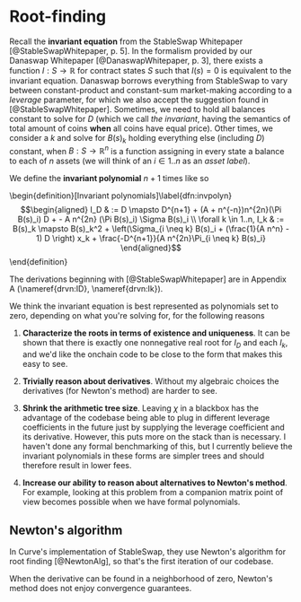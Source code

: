 # Root-finding

Recall the **invariant equation** from the StableSwap Whitepaper [@StableSwapWhitepaper, p. 5]. In the formalism provided by our Danaswap Whitepaper [@DanaswapWhitepaper, p. 3], there exists a function $I : S \rightarrow \mathbb{R}$ for contract states $S$ such that $I(s) = 0$ is equivalent to the invariant equation. Danaswap borrows everything from StableSwap to vary between constant-product and constant-sum market-making according to a _leverage_ parameter, for which we also accept the suggestion found in [@StableSwapWhitepaper]. Sometimes, we need to hold all balances constant to solve for $D$ (which we call _the invariant_, having the semantics of total amount of coins **when** all coins have equal price). Other times, we consider a $k$ and solve for $B(s)_k$ holding everything else (including $D$) constant, when $B : S \rightarrow \mathbb{R}^n$ is a function assigning in every state a balance to each of $n$ assets (we will think of an $i \in 1..n$ as an _asset label_). 

We define the **invariant polynomial** $n + 1$ times like so

\begin{definition}[Invariant polynomials]\label{dfn:invpolyn}
$$\begin{aligned}
    I_D & := D \mapsto D^{n+1} + (A + n^{-n})n^{2n}(\Pi B(s)_i) D + - A n^{2n} (\Pi B(s)_i) \Sigma B(s)_i \\
    \forall k \in 1..n, I_k & := B(s)_k \mapsto B(s)_k^2 + \left(\Sigma_{i \neq k} B(s)_i + (\frac{1}{A n^n} - 1) D \right) x_k + \frac{-D^{n+1}}{A n^{2n}\Pi_{i \neq k} B(s)_i}
\end{aligned}$$
\end{definition}

The derivations beginning with [@StableSwapWhitepaper] are in Appendix A (\nameref{drvn:ID}, \nameref{drvn:Ik}). 

We think the invariant equation is best represented as polynomials set to zero, depending on what you're solving for, for the following reasons

1. **Characterize the roots in terms of existence and uniqueness**. It can be shown that there is exactly one nonnegative real root for $I_D$ and each $I_k$, and we'd like the onchain code to be close to the form that makes this easy to see. 

2. **Trivially reason about derivatives**. Without my algebraic choices the derivatives (for Newton's method) are harder to see.

3. **Shrink the arithmetic tree size**. Leaving $\chi$ in a blackbox has the advantage of the codebase being able to plug in different leverage coefficients in the future just by supplying the leverage coefficient and its derivative. However, this puts more on the stack than is necessary. I haven't done any formal benchmarking of this, but I currently believe the invariant polynomials in these forms are simpler trees and should therefore result in lower fees. 

4. **Increase our ability to reason about alternatives to Newton's method**. For example, looking at this problem from a companion matrix point of view becomes possible when we have formal polynomials. 

## Newton's algorithm 

In Curve's implementation of StableSwap, they use Newton's algorithm for root finding [@NewtonAlg], so that's the first iteration of our codebase.

When the derivative can be found in a neighborhood of zero, Newton's method does not enjoy convergence guarantees. 



